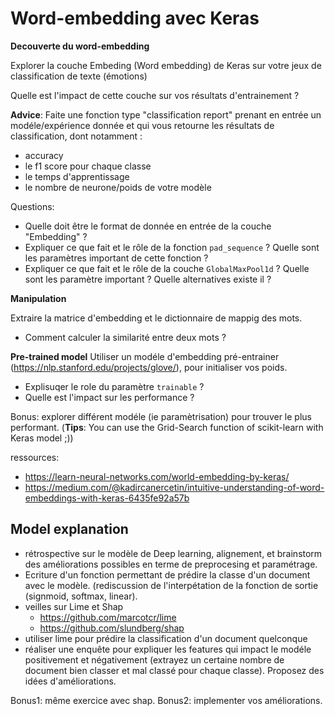 
# Word-embedding avec Keras


**Decouverte du word-embedding**

Explorer la couche Embeding (Word embedding) de Keras sur votre jeux de classification de texte (émotions)

Quelle est l'impact de cette couche sur vos résultats d'entrainement ? 

**Advice**: Faite une fonction type "classification report" prenant en entrée un modéle/expérience donnée et qui vous retourne les résultats de classification, dont notamment : 
* accuracy
* le f1 score pour chaque classe
* le temps d'apprentissage
* le nombre de neurone/poids de votre modèle


Questions:
- Quelle doit être le format de donnée en entrée de la couche "Embedding" ?
- Expliquer ce que fait et le rôle de la fonction `pad_sequence` ? Quelle sont les paramètres important de cette fonction ?
- Expliquer ce que fait et le rôle de la couche `GlobalMaxPool1d` ? Quelle sont les paramètre important ? Quelle alternatives existe il ?

**Manipulation**

Extraire la matrice d'embedding et le dictionnaire de mappig des mots.
* Comment calculer la similarité entre deux mots ?

**Pre-trained model**
Utiliser un modéle d'embedding pré-entrainer (https://nlp.stanford.edu/projects/glove/), pour initialiser vos poids.
- Explisuqer le role du paramètre `trainable` ?
- Quelle est l'impact sur les performance ?

Bonus: explorer différent modéle (ie paramètrisation) pour trouver le plus performant. (**Tips**: You can use the Grid-Search function of scikit-learn with Keras model ;))


ressources:
- https://learn-neural-networks.com/world-embedding-by-keras/
- https://medium.com/@kadircanercetin/intuitive-understanding-of-word-embeddings-with-keras-6435fe92a57b


## Model explanation

- rétrospective sur le modèle de Deep learning, alignement, et brainstorm des améliorations possibles en terme de preprocesing et paramétrage.
- Ecriture d'un fonction permettant de prédire la classe d'un document avec le modèle. (rediscussion de l'interpétation de la fonction de sortie (signmoid, softmax, linear). 
- veilles sur Lime et Shap
    * https://github.com/marcotcr/lime
    * https://github.com/slundberg/shap
- utiliser lime pour prédire la classification d'un document quelconque
- réaliser une enquête pour expliquer les features qui impact le modéle positivement et négativement (extrayez un certaine nombre de document bien classer et mal classé pour chaque classe). Proposez des idées d'améliorations.

Bonus1: même exercice avec shap.
Bonus2: implementer vos améliorations.

